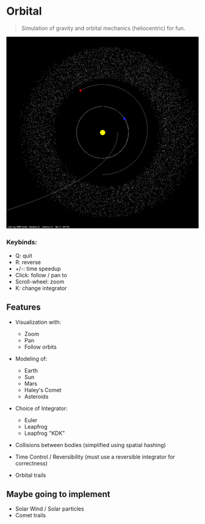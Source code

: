 # Orbital

> Simulation of gravity and orbital mechanics (heliocentric) for fun.

![Visualization](./imgs/solar.png "Screenshot")

### Keybinds:

- Q: quit
- R: reverse
- +/-: time speedup
- Click: follow / pan to
- Scroll-wheel: zoom
- K: change integrator

## Features

- Visualization with:
  - Zoom
  - Pan
  - Follow orbits

- Modeling of:
  - Earth
  - Sun
  - Mars
  - Haley's Comet
  - Asteroids

- Choice of Integrator:
  - Euler
  - Leapfrog
  - Leapfrog "KDK"

- Collisions between bodies (simplified using spatial hashing)
- Time Control / Reversibility (must use a reversible integrator for correctness)
- Orbital trails


## Maybe going to implement

- Solar Wind / Solar particles
- Comet trails
